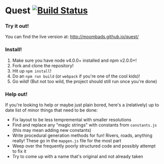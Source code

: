 # Quest [![Build Status](https://travis-ci.org/MoombaDS/quest.svg?branch=gh-pages)](https://travis-ci.org/MoombaDS/quest)

### Try it out!

You can find the live version at: http://moombads.github.io/quest/

### Install!

1. Make sure you have node v4.0.0+ installed and npm v2.0.0+!
2. Fork and clone the repository!
3. Hit up `npm install`!
4. Do an `npm run build` (or `webpack` if you're one of the cool kids)!
5. Go wild! (But not too wild, the project should still run once you're done)

### Help out!

If you're looking to help or maybe just plain bored, here's a (relatively) up to date list of minor things that need to be done:
* Fix layout to be less tempremental with smaller resolutions
* Find and replace any "magic strings" with constants from `constants.js` (this may mean adding new constants)
* Write procedural generation methods for fun! Rivers, roads, anything really! These go in the `mapgen.js` file for the most part
* Weep over the frequently poorly structured code and possibly attempt to fix it
* Try to come up with a name that's original and not already taken